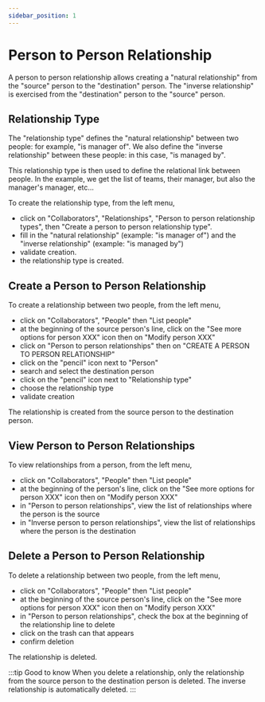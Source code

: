 ```yaml
---
sidebar_position: 1
---
```


# Person to Person Relationship

A person to person relationship allows creating a "natural relationship" from the "source" person to the "destination" person.
The "inverse relationship" is exercised from the "destination" person to the "source" person.



<Youtube code="ZUjvpIYY-kg"/>

## Relationship Type

The "relationship type" defines the "natural relationship" between two people: for example, "is manager of".
We also define the "inverse relationship" between these people: in this case, "is managed by".

This relationship type is then used to define the relational link between people. In the example, we get the list of teams, their manager, but also the manager's manager, etc...

To create the relationship type, from the left menu,

-   click on "Collaborators", "Relationships", "Person to person relationship types", then "Create a person to person relationship type".
-   fill in the "natural relationship" (example: "is manager of") and the "inverse relationship" (example: "is managed by")
-   validate creation.
-   the relationship type is created.


## Create a Person to Person Relationship

To create a relationship between two people, from the left menu,

-   click on "Collaborators", "People" then "List people"
-   at the beginning of the source person's line, click on the "See more options for person XXX" icon then on "Modify person XXX"
-   click on "Person to person relationships" then on "CREATE A PERSON TO PERSON RELATIONSHIP"
-   click on the "pencil" icon next to "Person"
-   search and select the destination person
-   click on the "pencil" icon next to "Relationship type"
-   choose the relationship type
-   validate creation

The relationship is created from the source person to the destination person.

## View Person to Person Relationships

To view relationships from a person, from the left menu,

-   click on "Collaborators", "People" then "List people"
-   at the beginning of the person's line, click on the "See more options for person XXX" icon then on "Modify person XXX"
-   in "Person to person relationships", view the list of relationships where the person is the source
-   in "Inverse person to person relationships", view the list of relationships where the person is the destination

## Delete a Person to Person Relationship

To delete a relationship between two people, from the left menu,

-   click on "Collaborators", "People" then "List people"
-   at the beginning of the source person's line, click on the "See more options for person XXX" icon then on "Modify person XXX"
-   in "Person to person relationships", check the box at the beginning of the relationship line to delete
-   click on the trash can that appears
-   confirm deletion

The relationship is deleted.

:::tip Good to know
When you delete a relationship, only the relationship from the source person to the destination person is deleted. The inverse relationship is automatically deleted.
:::